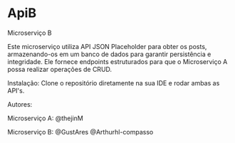 # ApiB

Microserviço B

  Este microserviço utiliza API JSON Placeholder para obter os posts, armazenando-os em um banco 
de dados para garantir persistência e integridade. Ele fornece endpoints estruturados para que o Microserviço A 
possa realizar operações de CRUD.


Instalação:
	Clone o repositório diretamente na sua IDE e rodar ambas as API's.


Autores:

Microserviço A:
@thejinM

Microserviço B:
@GustAres
@Arthurhl-compasso